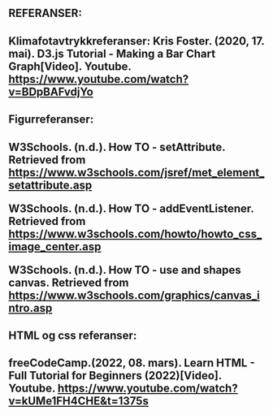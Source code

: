 <h2> REFERANSER: <h2>

Klimafotavtrykkreferanser: 
Kris Foster. (2020, 17. mai). D3.js Tutorial - Making a Bar Chart Graph[Video]. Youtube. https://www.youtube.com/watch?v=BDpBAFvdjYo

<h2> Figurreferanser: <h2>


W3Schools. (n.d.). How TO - setAttribute. Retrieved from https://www.w3schools.com/jsref/met_element_setattribute.asp

W3Schools. (n.d.). How TO - addEventListener. Retrieved from https://www.w3schools.com/howto/howto_css_image_center.asp

W3Schools. (n.d.). How TO - use and shapes canvas. Retrieved from https://www.w3schools.com/graphics/canvas_intro.asp


<h2> HTML og css referanser: <h2>

freeCodeCamp.(2022, 08. mars). Learn HTML - Full Tutorial for Beginners (2022)[Video]. Youtube. https://www.youtube.com/watch?v=kUMe1FH4CHE&t=1375s
